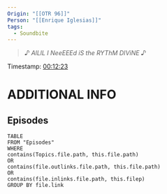 ```yaml
---
Origin: "[[OTR 96]]"
Person: "[[Enrique Iglesias]]"
tags:
  - Soundbite
---
```

> *♪ AlLlL I NeeEEEd iS the RYThM DIViNE ♪*

Timestamp: [00:12:23](https://youtu.be/Z17qb2ybiuI?t=743)

# ADDITIONAL INFO

## Episodes
``` dataview
TABLE
FROM "Episodes"
WHERE 
contains(Topics.file.path, this.file.path) 
OR 
contains(file.outlinks.file.path, this.file.path)
OR
contains(file.inlinks.file.path, this.filep)
GROUP BY file.link
```